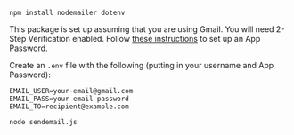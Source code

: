 ```console
npm install nodemailer dotenv
```

This package is set up assuming that you are using Gmail. You will need 2-Step Verification enabled. Follow [these instructions](https://support.google.com/mail/answer/185833?hl=en) to set up an App Password.

Create an `.env` file with the following (putting in your username and App Password):
```console
EMAIL_USER=your-email@gmail.com
EMAIL_PASS=your-email-password
EMAIL_TO=recipient@example.com
```

```console
node sendemail.js
```